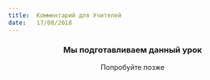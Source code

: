 ```yaml
---
title:  Комментарий для Учителей
date:   17/08/2018
---
```


### <center>Мы подготавливаем данный урок</center>
<center>Попробуйте позже</center>
